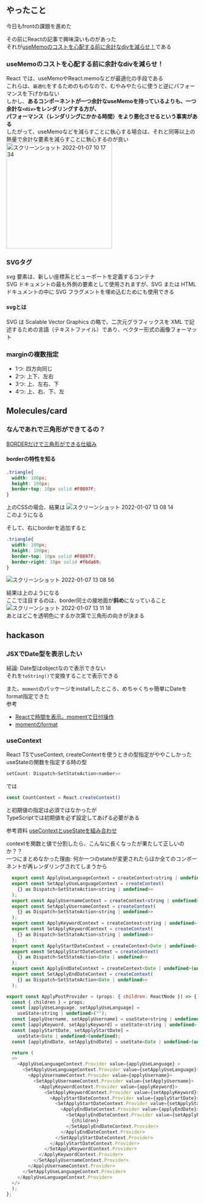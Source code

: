 ## やったこと
今日もfrontの課題を進めた

その前にReactの記事で興味深いものがあった  
それが[useMemoのコストを心配する前に余計なdivを減らせ！](https://zenn.dev/uhyo/articles/usememo-time-cost)である  

### useMemoのコストを心配する前に余計なdivを減らせ！
React では、useMemoやReact.memoなどが最適化の手段である  
これらは、`最適化`をするためのものなので、むやみやたらに使うと逆にパフォーマンスを下げかねない  
しかし、**あるコンポーネントが一つ余計なuseMemoを持っているよりも、一つ余計な`<div>`をレンダリングする方が、  
パフォーマンス（レンダリングにかかる時間）をより悪化させるという事実がある**  
したがって、useMemoなどを減らすことに執心する場合は、それと同等以上の熱量で余計な要素を減らすことに執心するのが良い  
<img width="278" alt="スクリーンショット 2022-01-07 10 17 34" src="https://user-images.githubusercontent.com/78260526/148475447-d119fa0c-896d-4011-9f55-8443e7823655.png">  

### SVGタグ
svg 要素は、新しい座標系とビューポートを定義するコンテナ  
SVG ドキュメントの最も外側の要素として使用されますが、SVG または HTML ドキュメントの中に SVG フラグメントを埋め込むためにも使用できる  

#### svgとは
SVG は Scalable Vector Graphics の略で、二次元グラフィックスを XML で記述するための言語（テキストファイル）であり、ベクター形式の画像フォーマット  

### marginの複数指定
- 1つ: 四方向同じ
- 2つ: 上下、左右
- 3つ: 上、左右、下
- 4つ: 上、右、下、左

## Molecules/card
### なんであれで三角形ができてるの？
[BORDERだけで三角形ができる仕組み](https://www.granfairs.com/blog/staff/make-triangle-with-css)  

#### borderの特性を知る
```css
.triangle{
  width: 100px;
  height: 100px;
  border-top: 10px solid #F0897F;
}
```
上のCSSの場合、結果は
![スクリーンショット 2022-01-07 13 08 14](https://user-images.githubusercontent.com/78260526/148490082-815a1d1c-40f0-4d44-a5a6-d26095806ab0.png)  
このようになる  

そして、右にborderを追加すると
```css
.triangle{
  width: 100px;
  height: 100px;
  border-top: 10px solid #F0897F;
  border-right: 10px solid #f6da69;
}
```
![スクリーンショット 2022-01-07 13 08 56](https://user-images.githubusercontent.com/78260526/148490132-7fee98b2-00aa-4227-b571-09d62b4e334b.png)  

結果は上のようになる  
ここで注目するのは、border同士の接地面が**斜め**になっていること  
![スクリーンショット 2022-01-07 13 11 18](https://user-images.githubusercontent.com/78260526/148490321-b40347f9-3bcb-42be-aca6-165e83eb867b.png)  
あとはどこを透明色にするか次第で三角形の向きが決まる  


## hackason
### JSXでDate型を表示したい
結論: Date型はobjectなので表示できない  
それを`toString()`で変換することで表示できる  

また、`moment`のパッケージをinstallしたところ、めちゃくちゃ簡単にDateをformat指定できた  
参考  
- [Reactで時間を表示。momentで日付操作](https://kazunaka.com/js-moment/?utm_source=rss&utm_medium=rss&utm_campaign=js-moment#outline__7)  
- [momentのformat](https://momentjs.com/docs/#/displaying/format/)  


### useContext
React TSでuseContext, createContextを使うときの型指定がややこしかった  
useStateの関数を指定する時の型
```js
setCount: Dispatch<SetStateAction<number>>
```
では
```js
const CountContext = React.createContext()
```
と初期値の指定は必須ではなかったが  
TypeScriptでは初期値を必ず設定してあげる必要がある  

参考資料
[useContextとuseStateを組み合わせ](https://qiita.com/Rascal823/items/0f53ffbb410505b707f8)  

contextを関数と値で分割したら、こんなに長くなったが果たして正しいのか？？  
一つにまとめなかった理由: 何か一つのstateが変更されたらほか全てのコンポーネントが再レンダリングされてしまうから  
```js
  export const ApplyUseLanguageContext = createContext<string | undefined>(undefined);
  export const SetApplyUseLanguageContext = createContext(
    {} as Dispatch<SetStateAction<string | undefined>>
  );
  export const ApplyUsernameContext = createContext<string | undefined>(undefined);
  export const SetApplyUsernameContext = createContext(
    {} as Dispatch<SetStateAction<string | undefined>>
  );
  export const ApplyKeywordContext = createContext<string | undefined>(undefined);
  export const SetApplyKeywordContext = createContext(
    {} as Dispatch<SetStateAction<string | undefined>>
  );
  export const ApplyStartDateContext = createContext<Date | undefined>(undefined);
  export const SetApplyStartDateContext = createContext(
    {} as Dispatch<SetStateAction<Date | undefined>>
  );
  export const ApplyEndDateContext = createContext<Date | undefined>(undefined);
  export const SetApplyEndDateContext = createContext(
    {} as Dispatch<SetStateAction<Date | undefined>>
  );

export const ApplyPostProvider = (props: { children: ReactNode }) => {
  const { children } = props;
  const [applyUseLanguage, setApplyUseLanguage] =
    useState<string | undefined>("");
  const [applyUsername, setApplyUsername] = useState<string | undefined>("");
  const [applyKeyword, setApplyKeyword] = useState<string | undefined>("");
  const [applyStartDate, setApplyStartDate] =
    useState<Date | undefined>(undefined);
  const [applyEndDate, setApplyEndDate] = useState<Date | undefined>(undefined);

  return (
  <>
    <ApplyUseLanguageContext.Provider value={applyUseLanguage} >
      <SetApplyUseLanguageContext.Provider value={setApplyUseLanguage}>
        <ApplyUsernameContext.Provider value={applyUsername}>
          <SetApplyUsernameContext.Provider value={setApplyUsername}>
            <ApplyKeywordContext.Provider value={applyKeyword}>
              <SetApplyKeywordContext.Provider value={setApplyKeyword}>
                <ApplyStartDateContext.Provider value={applyStartDate}>
                  <SetApplyStartDateContext.Provider value={setApplyStartDate}>
                    <ApplyEndDateContext.Provider value={applyEndDate}>
                      <SetApplyEndDateContext.Provider value={setApplyEndDate}>
                        {children}
                      </SetApplyEndDateContext.Provider>
                    </ApplyEndDateContext.Provider>
                  </SetApplyStartDateContext.Provider>
                </ApplyStartDateContext.Provider>
              </SetApplyKeywordContext.Provider>
            </ApplyKeywordContext.Provider>
          </SetApplyUsernameContext.Provider>
        </ApplyUsernameContext.Provider>
      </SetApplyUseLanguageContext.Provider>
    </ApplyUseLanguageContext.Provider>
  </>
  );
};
```

